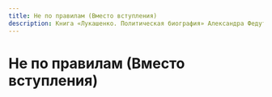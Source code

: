 ```yaml
---
title: Не по правилам (Вместо вступления)
description: Книга «Лукашенко. Политическая биография» Александра Федуты. Не по правилам (Вместо вступления)
---
```


# Не по правилам \(Вместо вступления\)

